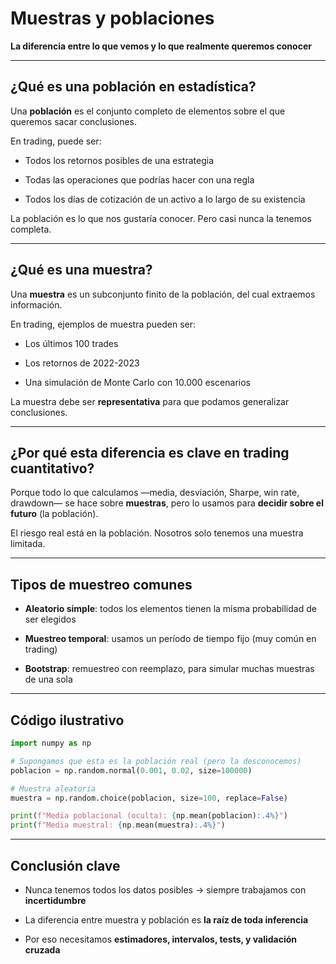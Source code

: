 # Muestras y poblaciones

**La diferencia entre lo que vemos y lo que realmente queremos conocer**

***

## ¿Qué es una población en estadística?

Una **población** es el conjunto completo de elementos sobre el que queremos sacar conclusiones.

En trading, puede ser:

* Todos los retornos posibles de una estrategia

* Todas las operaciones que podrías hacer con una regla

* Todos los días de cotización de un activo a lo largo de su existencia

La población es lo que nos gustaría conocer. Pero casi nunca la tenemos completa.

***

## ¿Qué es una muestra?

Una **muestra** es un subconjunto finito de la población, del cual extraemos información.

En trading, ejemplos de muestra pueden ser:

* Los últimos 100 trades

* Los retornos de 2022-2023

* Una simulación de Monte Carlo con 10.000 escenarios

La muestra debe ser **representativa** para que podamos generalizar conclusiones.

***

## ¿Por qué esta diferencia es clave en trading cuantitativo?

Porque todo lo que calculamos —media, desviación, Sharpe, win rate, drawdown— se hace sobre **muestras**, pero lo usamos para **decidir sobre el futuro** (la población).

El riesgo real está en la población. Nosotros solo tenemos una muestra limitada.

***

## Tipos de muestreo comunes

* **Aleatorio simple**: todos los elementos tienen la misma probabilidad de ser elegidos

* **Muestreo temporal**: usamos un período de tiempo fijo (muy común en trading)

* **Bootstrap**: remuestreo con reemplazo, para simular muchas muestras de una sola

***

## Código ilustrativo

```python
import numpy as np

# Supongamos que esta es la población real (pero la desconocemos)
poblacion = np.random.normal(0.001, 0.02, size=100000)

# Muestra aleatoria
muestra = np.random.choice(poblacion, size=100, replace=False)

print(f"Media poblacional (oculta): {np.mean(poblacion):.4%}")
print(f"Media muestral: {np.mean(muestra):.4%}")
```

***

## Conclusión clave

* Nunca tenemos todos los datos posibles → siempre trabajamos con **incertidumbre**

* La diferencia entre muestra y población es **la raíz de toda inferencia**

* Por eso necesitamos **estimadores, intervalos, tests, y validación cruzada**
